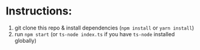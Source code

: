 # Instructions:

1. git clone this repo & install dependencies (`npm install` or `yarn install`)
2. run `npm start` (or `ts-node index.ts` if you have `ts-node` installed globally)
